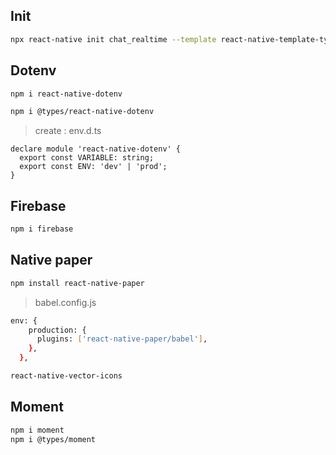 ## Init
```sh
npx react-native init chat_realtime --template react-native-template-typescript
```
## Dotenv

```sh
npm i react-native-dotenv
```
```sh
npm i @types/react-native-dotenv
```

> create : env.d.ts

```tsx
declare module 'react-native-dotenv' {
  export const VARIABLE: string;
  export const ENV: 'dev' | 'prod';
}
```
## Firebase
```sh
npm i firebase
```

## Native paper
```sh
npm install react-native-paper
```

> babel.config.js
```sh 
env: {
    production: {
      plugins: ['react-native-paper/babel'],
    },
  },
```

```sh
react-native-vector-icons
```

## Moment

```sh
npm i moment
npm i @types/moment
```